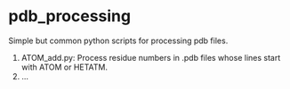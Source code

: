 # pdb_processing
Simple but common python scripts for processing pdb files.

1.  ATOM_add.py: Process residue numbers in .pdb files whose lines start with ATOM or HETATM.  
2.  ...
